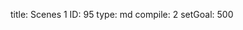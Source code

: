 title:          Scenes 1
ID:             95
type:           md
compile:        2
setGoal:        500



